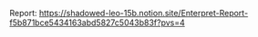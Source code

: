Report: https://shadowed-leo-15b.notion.site/Enterpret-Report-f5b871bce5434163abd5827c5043b83f?pvs=4
